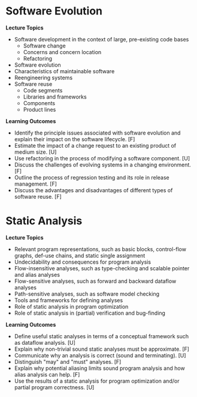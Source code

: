 # Software Evolution

**Lecture Topics**
* Software development in the context of large, pre-existing code bases
  - Software change
  - Concerns and concern location
  - Refactoring
* Software evolution
* Characteristics of maintainable software
* Reengineering systems
* Software reuse
  - Code segments
  - Libraries and frameworks
  - Components
  - Product lines

**Learning Outcomes**
* Identify the principle issues associated with software evolution and explain their impact on the software lifecycle. [F]
* Estimate the impact of a change request to an existing product of medium size. [U]
* Use refactoring in the process of modifying a software component. [U]
* Discuss the challenges of evolving systems in a changing environment. [F]
* Outline the process of regression testing and its role in release management. [F]
* Discuss the advantages and disadvantages of different types of software reuse. [F]

# Static Analysis

**Lecture Topics**
* Relevant program representations, such as basic blocks, control-flow graphs, def-use chains, and static single assignment
* Undecidability and consequences for program analysis
* Flow-insensitive analyses, such as type-checking and scalable pointer and alias analyses
* Flow-sensitive analyses, such as forward and backward dataflow analyses
* Path-sensitive analyses, such as software model checking
* Tools and frameworks for defining analyses
* Role of static analysis in program optimization
* Role of static analysis in (partial) verification and bug-finding

**Learning Outcomes**
* Define useful static analyses in terms of a conceptual framework such as dataflow analysis. [U]
* Explain why non-trivial sound static analyses must be approximate. [F]
* Communicate why an analysis is correct (sound and terminating). [U]
* Distinguish "may" and "must" analyses. [F]
* Explain why potential aliasing limits sound program analysis and how alias analysis can help. [F]
* Use the results of a static analysis for program optimization and/or partial program correctness. [U]
